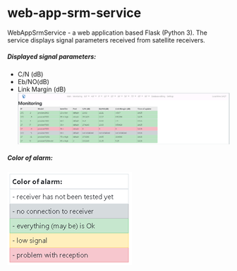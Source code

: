 # web-app-srm-service
WebAppSrmService - a web application based Flask (Python 3). The service displays signal parameters received from satellite receivers.

##### Displayed signal parameters:

* C/N (dB)
* Eb/NO(dB)
* Link Margin (dB)
![alt-текст](https://github.com/dmshch/srm-service/blob/master/screenshots/signal_parameters.png "Parameters")

##### Color of alarm:

![alt-текст](https://github.com/dmshch/srm-service/blob/master/screenshots/color_alarm.png "Alarms")
